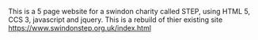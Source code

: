 This is a 5 page website for a swindon charity called STEP, using HTML 5, CCS 3, javascript and jquery. This is a rebuild of thier existing site https://www.swindonstep.org.uk/index.html
